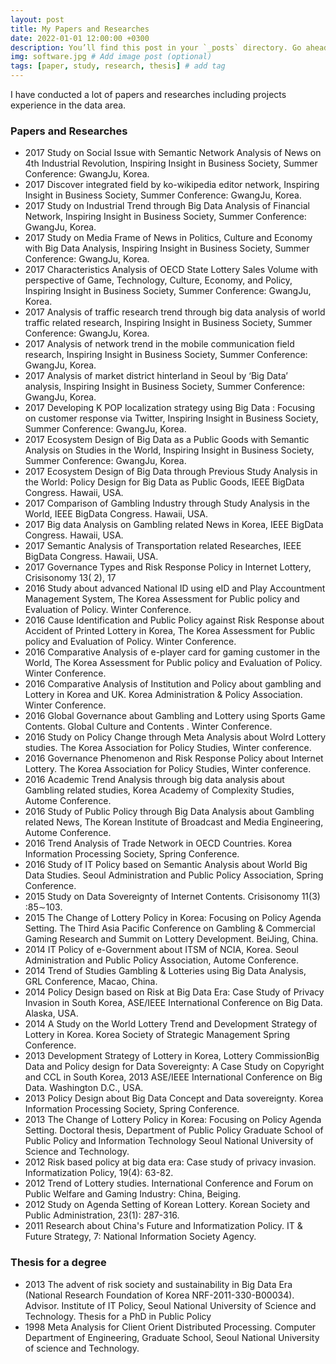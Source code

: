 ```yaml
---
layout: post
title: My Papers and Researches
date: 2022-01-01 12:00:00 +0300
description: You’ll find this post in your `_posts` directory. Go ahead and edit it and re-build the site to see your changes. # Add post description (optional)
img: software.jpg # Add image post (optional)
tags: [paper, study, research, thesis] # add tag
---
```


I have conducted a lot of papers and researches including projects experience in the data area.

### Papers and Researches
- 2017 Study on Social Issue with Semantic Network Analysis of News on 4th Industrial Revolution, Inspiring Insight in Business Society, Summer Conference: GwangJu, Korea.
- 2017 Discover integrated field by ko-wikipedia editor network, Inspiring Insight in Business Society, Summer Conference: GwangJu, Korea.
- 2017 Study on Industrial Trend through Big Data Analysis of Financial Network, Inspiring Insight in Business Society, Summer Conference: GwangJu, Korea.
- 2017 Study on Media Frame of News in Politics, Culture and Economy with Big Data Analysis, Inspiring Insight in Business Society, Summer Conference: GwangJu, Korea.
- 2017 Characteristics Analysis of OECD State Lottery Sales Volume with perspective of Game, Technology, Culture, Economy, and Policy, Inspiring Insight in Business Society, Summer Conference: GwangJu, Korea.
- 2017 Analysis of traffic research trend through big data analysis of world traffic related research, Inspiring Insight in Business Society, Summer Conference: GwangJu, Korea.
- 2017 Analysis of network trend in the mobile communication field research, Inspiring Insight in Business Society, Summer Conference: GwangJu, Korea.
- 2017 Analysis of market district hinterland in Seoul by ‘Big Data’ analysis, Inspiring Insight in Business Society, Summer Conference: GwangJu, Korea.
- 2017 Developing K POP localization strategy using Big Data : Focusing on customer response via Twitter, Inspiring Insight in Business Society, Summer Conference: GwangJu, Korea.
- 2017 Ecosystem Design of Big Data as a Public Goods with Semantic Analysis on Studies in the World, Inspiring Insight in Business Society, Summer Conference: GwangJu, Korea.
- 2017 Ecosystem Design of Big Data through Previous Study Analysis in the World: Policy Design for Big Data as Public Goods, IEEE BigData Congress. Hawaii, USA.
- 2017 Comparison of Gambling Industry through Study Analysis in the World, IEEE BigData Congress. Hawaii, USA.
- 2017 Big data Analysis on Gambling related News in Korea, IEEE BigData Congress. Hawaii, USA.
- 2017 Semantic Analysis of Transportation related Researches, IEEE BigData Congress. Hawaii, USA.
- 2017 Governance Types and Risk Response Policy in Internet Lottery, Crisisonomy 13( 2), 17
- 2016 Study about advanced National ID using eID and Play Accountment Management System, The Korea Assessment for Public policy and Evaluation of Policy. Winter Conference.
- 2016 Cause Identification and Public Policy against Risk Response about Accident of Printed Lottery in Korea, The Korea Assessment for Public policy and Evaluation of Policy. Winter Conference.
- 2016 Comparative  Analysis  of  e-player  card  for  gaming  customer  in  the World,	The Korea Assessment for Public policy and Evaluation of Policy. Winter Conference.
- 2016 Comparative Analysis of Institution and Policy about gambling and Lottery in Korea and UK. Korea Administration & Policy Association. Winter Conference.
- 2016 Global Governance about Gambling and Lottery using Sports Game Contents. Global Culture and Contents . Winter Conference.
- 2016 Study on Policy Change through Meta Analysis about Wolrd Lottery studies. The Korea Association for Policy Studies, Winter conference.
- 2016 Governance Phenomenon and Risk Response Policy about Internet Lottery. The Korea Association for Policy Studies, Winter conference.
- 2016 Academic Trend Analysis through big data analysis about Gambling related studies, Korea Academy of Complexity Studies, Autome Conference.
- 2016 Study of Public Policy through Big Data Analysis about Gambling related News, The  Korean Institute of Broadcast and Media Engineering, Autome Conference.
- 2016 Trend Analysis of Trade Network in OECD Countries. Korea Information Processing Society, Spring Conference.
- 2016 Study of IT Policy based on Semantic Analysis about World Big Data Studies. Seoul Administration and Public Policy Association, Spring Conference.
- 2015 Study on Data Sovereignty of Internet Contents. Crisisonomy 11(3) :85∼103.
- 2015 The Change of Lottery Policy in Korea: Focusing on Policy Agenda Setting. The Third Asia Pacific Conference on Gambling & Commercial Gaming Research and Summit on Lottery Development. BeiJing, China.
- 2014 IT Policy of e-Government about ITSM of NCIA, Korea. Seoul Administration   and Public Policy Association, Autome Conference.
- 2014 Trend of Studies Gambling & Lotteries using Big Data Analysis, GRL Conference, Macao, China.
- 2014 Policy Design based on Risk at Big Data Era: Case Study of Privacy Invasion in South Korea, ASE/IEEE International Conference on Big Data. Alaska, USA.
- 2014 A Study on the World Lottery Trend and Development Strategy of Lottery in Korea. Korea Society of Strategic Management Spring Conference.
- 2013 Development Strategy of Lottery in Korea, Lottery CommissionBig Data and Policy design for Data Sovereignty: A Case Study on Copyright and CCL in South Korea, 2013 ASE/IEEE International Conference on Big Data. Washington D.C., USA.
- 2013 Policy  Design  about  Big  Data  Concept  and  Data  sovereignty. Korea Information Processing Society, Spring Conference.
- 2013 The Change of Lottery Policy in Korea: Focusing on Policy Agenda Setting. Doctoral  thesis, Department of Public Policy Graduate School of Public Policy and Information Technology Seoul National University of Science and Technology.
- 2012 Risk based policy at big data era: Case  study  of  privacy  invasion.  Informatization  Policy, 19(4): 63-82.
- 2012 Trend of Lottery studies. International Conference and Forum on Public Welfare and Gaming Industry: China, Beiging.
- 2012 Study on Agenda Setting of Korean Lottery. Korean Society and Public Administration, 23(1): 287-316.
- 2011 Research about China's Future and Informatization Policy. IT & Future Strategy, 7: National Information Society Agency.

### Thesis for a degree
- 2013 The advent of risk society and sustainability in Big Data Era (National Research Foundation of Korea NRF-2011-330-B00034). Advisor. Institute of IT Policy, Seoul National University of Science and Technology. Thesis for a PhD in Public Policy
- 1998 Meta Analysis for Client Orient Distributed Processing. Computer Department of Engineering, Graduate School, Seoul National University of science and Technology.